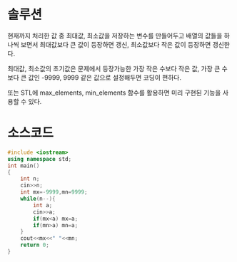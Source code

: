 # 솔루션

현재까지 처리한 값 중 최대값, 최소값을 저장하는 변수를 만들어두고 배열의 값들을 하나씩 보면서 최대값보다 큰 값이 등장하면 갱신, 최소값보다 작은 값이 등장하면 갱신한다.

최대값, 최소값의 초기값은 문제에서 등장가능한 가장 작은 수보다 작은 값, 가장 큰 수보다 큰 값인 -9999, 9999 같은 값으로 설정해두면 코딩이 편하다.

또는 STL에 max_elements, min_elements 함수를 활용하면 미리 구현된 기능을 사용할 수 있다.



# 소스코드

```cpp
#include <iostream>
using namespace std;
int main()
{
    int n;
    cin>>n;
    int mx=-9999,mn=9999;
    while(n--){
        int a;
        cin>>a;
        if(mx<a) mx=a;
        if(mn>a) mn=a;
    }
    cout<<mx<<" "<<mn;
    return 0;
}
```
